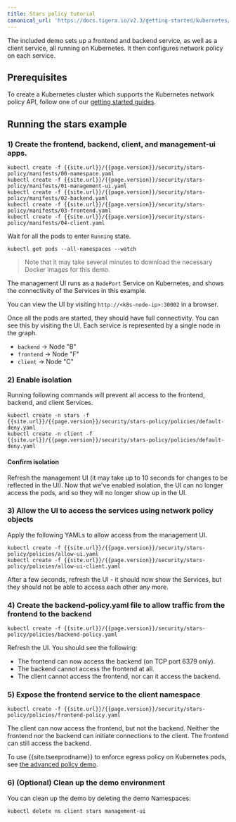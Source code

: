 ```yaml
---
title: Stars policy tutorial
canonical_url: 'https://docs.tigera.io/v2.3/getting-started/kubernetes/tutorials/stars-policy'
---
```

The included demo sets up a frontend and backend service, as well as a client service, all
running on Kubernetes.  It then configures network policy on each service.

## Prerequisites

To create a Kubernetes cluster which supports the Kubernetes network policy API, follow
one of our [getting started guides](/{{page.version}}/getting-started/).

## Running the stars example

### 1) Create the frontend, backend, client, and management-ui apps.

```shell
kubectl create -f {{site.url}}/{{page.version}}/security/stars-policy/manifests/00-namespace.yaml
kubectl create -f {{site.url}}/{{page.version}}/security/stars-policy/manifests/01-management-ui.yaml
kubectl create -f {{site.url}}/{{page.version}}/security/stars-policy/manifests/02-backend.yaml
kubectl create -f {{site.url}}/{{page.version}}/security/stars-policy/manifests/03-frontend.yaml
kubectl create -f {{site.url}}/{{page.version}}/security/stars-policy/manifests/04-client.yaml
```

Wait for all the pods to enter `Running` state.

```shell
kubectl get pods --all-namespaces --watch
```
> Note that it may take several minutes to download the necessary Docker images for this demo.

The management UI runs as a `NodePort` Service on Kubernetes, and shows the connectivity
of the Services in this example.

You can view the UI by visiting `http://<k8s-node-ip>:30002` in a browser.

Once all the pods are started, they should have full connectivity. You can see this by visiting the UI.  Each service is
represented by a single node in the graph.

- `backend` -> Node "B"
- `frontend` -> Node "F"
- `client` -> Node "C"

### 2) Enable isolation

Running following commands will prevent all access to the frontend, backend, and client Services.

```shell
kubectl create -n stars -f {{site.url}}/{{page.version}}/security/stars-policy/policies/default-deny.yaml
kubectl create -n client -f {{site.url}}/{{page.version}}/security/stars-policy/policies/default-deny.yaml
```

#### Confirm isolation

Refresh the management UI (it may take up to 10 seconds for changes to be reflected in the UI).
Now that we've enabled isolation, the UI can no longer access the pods, and so they will no longer show up in the UI.

### 3) Allow the UI to access the services using network policy objects

Apply the following YAMLs to allow access from the management UI.

```shell
kubectl create -f {{site.url}}/{{page.version}}/security/stars-policy/policies/allow-ui.yaml
kubectl create -f {{site.url}}/{{page.version}}/security/stars-policy/policies/allow-ui-client.yaml
```

After a few seconds, refresh the UI - it should now show the Services, but they should not be able to access each other any more.

### 4) Create the backend-policy.yaml file to allow traffic from the frontend to the backend

```shell
kubectl create -f {{site.url}}/{{page.version}}/security/stars-policy/policies/backend-policy.yaml
```

Refresh the UI.  You should see the following:

- The frontend can now access the backend (on TCP port 6379 only).
- The backend cannot access the frontend at all.
- The client cannot access the frontend, nor can it access the backend.

### 5) Expose the frontend service to the client namespace

```shell
kubectl create -f {{site.url}}/{{page.version}}/security/stars-policy/policies/frontend-policy.yaml
```

The client can now access the frontend, but not the backend.  Neither the frontend nor the backend
can initiate connections to the client.  The frontend can still access the backend.

To use {{site.tseeprodname}} to enforce egress policy on Kubernetes pods, see [the advanced policy demo](/{{page.version}}/security/advanced-policy).

### 6) (Optional) Clean up the demo environment

You can clean up the demo by deleting the demo Namespaces:

```shell
kubectl delete ns client stars management-ui
```
